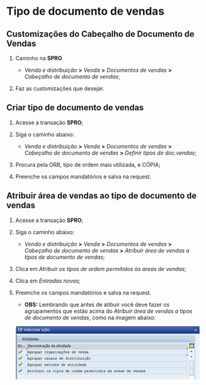 # Tipo de documento de vendas


## Customizações do Cabeçalho de Documento de Vendas

1. Caminho na **SPRO** 

    - *Venda e distribuição* **>** *Venda* **>** *Documentos de vendas* **>** *Cabeçalho de documento de vendas*;
    
 2. Faz as customizações que desejar.

## Criar tipo de documento de vendas 

1. Acesse a transação **SPRO**;
2. Siga o caminho abaixo:

    - *Venda e distribuição* **>** *Venda* **>** *Documentos de vendas* **>** *Cabeçalho de documento de vendas* **>** *Definir tipos de doc.vendas*;

3. Procura pela ORB, tipo de ordem mais utilizada, e CÓPIA;
4. Preenche os campos mandatórios e salva na request.


## Atribuir área de vendas ao tipo de documento de vendas

1. Acesse a transação **SPRO**;
2. Siga o caminho abaixo:

    - *Venda e distribuição* **>** *Venda* **>** *Documentos de vendas* **>** *Cabeçalho de documento de vendas* **>** *Atribuir área de vendas a tipos de documento de vendas*;

3. Clica em *Atribuir os tipos de ordem permitidos às areas de vendas*; 
4. Clica em *Entradas novas*;
4. Preenche os campos mandatórios e salva na request.

    - **OBS:** Lembrando que antes de atibuir você deve fazer os agrupamentos que estão acima do *Atribuir área de vendas a tipos de documento de vendas*, como na imagem abaixo:   

    ![agrupamento](image.png)   

